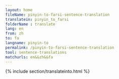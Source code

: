 ```yaml
---
layout: home
fileName: pinyin-to-farsi-sentence-translation
translatein: pinyin_to_farsi
folderName : translate
lang: en
from: zh
to: fa
langname: pinyin-to
permalink: /pinyin-to-farsi-sentence-translation
tool: sentence-translations
matchurls: en&&zh&&fa
---
```

{% include section/translateinto.html %}
